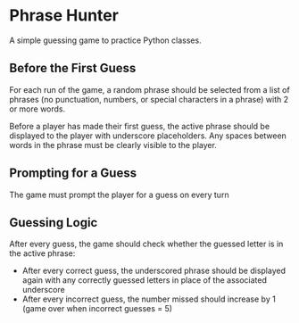 # Phrase Hunter
A simple guessing game to practice Python classes.

## Before the First Guess
For each run of the game, a random phrase should be selected from a list of phrases (no punctuation, numbers, or special characters in a phrase) with 2 or more words.

Before a player has made their first guess, the active phrase should be displayed to the player with underscore placeholders. Any spaces between words in the phrase must be clearly visible to the player.

## Prompting for a Guess
The game must prompt the player for a guess on every turn

## Guessing Logic
After every guess, the game should check whether the guessed letter is in the active phrase:
- After every correct guess, the underscored phrase should be displayed again with any correctly guessed letters in place of the associated underscore
- After every incorrect guess, the number missed should increase by 1 (game over when incorrect guesses = 5)